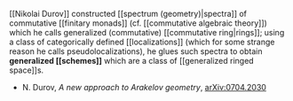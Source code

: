 [[Nikolai Durov]] constructed [[spectrum (geometry)|spectra]] of commutative [[finitary monads]] (cf. [[commutative algebraic theory]]) which he calls generalized (commutative) [[commutative ring|rings]]; using a class of categorically defined [[localizations]] (which for some strange reason he calls pseudolocalizations), he glues such spectra to obtain __generalized [[schemes]]__ which are a class of [[generalized ringed space]]s. 

* N. Durov, _A new approach to Arakelov geometry_, [arXiv:0704.2030](http://arxiv.org/abs/0704.2030/)